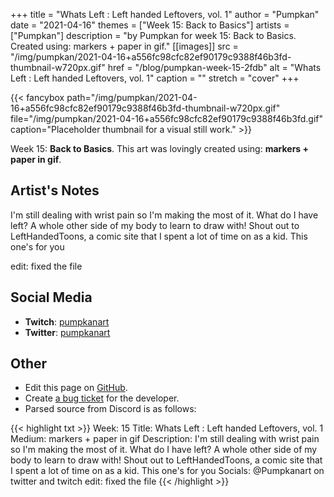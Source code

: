 +++
title =       "Whats Left : Left handed Leftovers, vol. 1"
author =      "Pumpkan"
date =        "2021-04-16"
themes =      ["Week 15: Back to Basics"]
artists =     ["Pumpkan"]
description = "by Pumpkan for week 15: Back to Basics. Created using: markers + paper in gif."
[[images]]
      src = "/img/pumpkan/2021-04-16+a556fc98cfc82ef90179c9388f46b3fd-thumbnail-w720px.gif"
      href = "/blog/pumpkan-week-15-2fdb"
      alt = "Whats Left : Left handed Leftovers, vol. 1"
      caption = ""
      stretch = "cover"
+++

{{< fancybox path="/img/pumpkan/2021-04-16+a556fc98cfc82ef90179c9388f46b3fd-thumbnail-w720px.gif" file="/img/pumpkan/2021-04-16+a556fc98cfc82ef90179c9388f46b3fd.gif" caption="Placeholder thumbnail for a visual still work." >}}


Week 15: **Back to Basics**. This art was lovingly created using: **markers + paper in gif**.

## Artist's Notes

I'm still dealing with wrist pain so I'm making the most of it. What do I have left? A whole other side of my body to learn to draw with! Shout out to LeftHandedToons, a comic site that I spent a lot of time on as a kid. This one's for you 

edit: fixed the file

## Social Media

- **Twitch**: <a href='https://twitch.tv/pumpkanart' target='_blank'>pumpkanart</a>
- **Twitter**: <a href='https://twitter.com/pumpkanart' target='_blank'>pumpkanart</a>

## Other

- Edit this page on [GitHub](https://github.com/teaminkling/web-refresh/edit/main/content/blog/pumpkan-week-15-2fdb.md).
- Create [a bug ticket](https://github.com/teaminkling/web-refresh/issues/new?assignees=&labels=bug&template=problem-report.md&title=) for the developer.
- Parsed source from Discord is as follows:

{{< highlight txt >}}
Week: 15
Title: Whats Left : Left handed Leftovers, vol. 1
Medium: markers + paper in gif 
Description: I'm still dealing with wrist pain so I'm making the most of it. What do I have left? A whole other side of my body to learn to draw with! Shout out to LeftHandedToons, a comic site that I spent a lot of time on as a kid. This one's for you 
Socials: @Pumpkanart on twitter and twitch
edit: fixed the file
{{< /highlight >}}